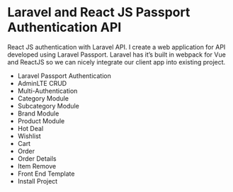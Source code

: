 # Laravel and React JS Passport Authentication API
React JS authentication with Laravel API. I create a web application for API developed using Laravel Passport. Laravel has it’s built in webpack for Vue and ReactJS so we can nicely integrate our client app into existing project.

  - Laravel Passport Authentication
  - AdminLTE CRUD
  - Multi-Authentication
  - Category Module
  - Subcategory Module
  - Brand Module
  - Product Module
  - Hot Deal
  - Wishlist
  - Cart
  - Order
  - Order Details
  - Item Remove
  - Front End Template
  - Install Project 

